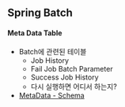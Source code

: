 ## Spring Batch

#### Meta Data Table
- Batch에 관련된 테이블
    - Job History
    - Fail Job Batch Parameter
    - Success Job History
    - 다시 실행하면 어디서 하는지?
- [MetaData - Schema](https://docs.spring.io/spring-batch/docs/3.0.x/reference/html/metaDataSchema.html)
